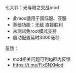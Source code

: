 七大罪：光与暗之交战mod
- 此mod适用于国际服、亚服
- 基础功能：无敌 直接胜利
- 未测试免root模式支持
- 启动配置延时3000毫秒

反馈：
- mod相关问题可到tg群内反馈
- https://t.me/FlxSNXMod
